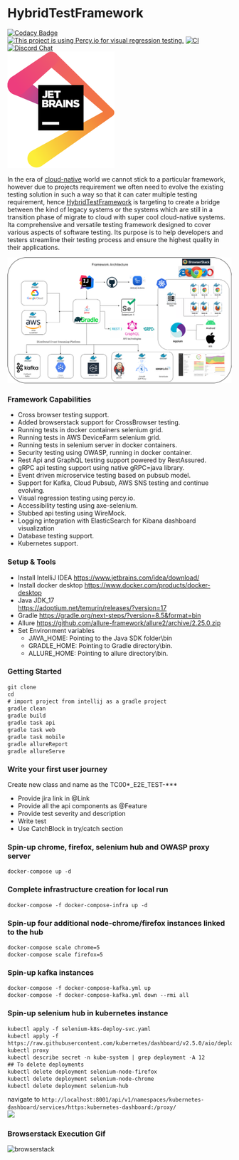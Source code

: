 # HybridTestFramework

[![Codacy Badge](https://app.codacy.com/project/badge/Grade/2ffd9c97725645c2bcda860988dc0baf)](https://www.codacy.com/gh/dipjyotimetia/HybridTestFramework/dashboard?utm_source=github.com&amp;utm_medium=referral&amp;utm_content=dipjyotimetia/HybridTestFramework&amp;utm_campaign=Badge_Grade)
[![This project is using Percy.io for visual regression testing.](https://percy.io/static/images/percy-badge.svg)](https://percy.io/CypressTest/Selenium)
[![CI](https://github.com/dipjyotimetia/HybridTestFramework/actions/workflows/gradle.yml/badge.svg)](https://github.com/dipjyotimetia/HybridTestFramework/actions/workflows/gradle.yml)
[![Discord Chat](https://www.vectorlogo.zone/logos/discordapp/discordapp-ar21.svg)](https://discord.gg/eE3gjXqXHx)   
[![SupportedBy JetBrains](https://github.com/TestautoDev/Tricks-And-Tips/blob/master/jetbrains.svg)](https://www.jetbrains.com/?from=HybridTestFramework)

In the era of [cloud-native](https://docs.microsoft.com/en-us/dotnet/architecture/cloud-native/definition) world we
cannot stick to a particular framework, however due to projects requirement we often need to evolve the existing testing
solution in such a way so that it can cater multiple testing requirement,
hence [HybridTestFramework](https://github.com/dipjyotimetia/HybridTestFramework) is targeting to create a bridge
between the kind of legacy systems
or the systems which are still in a transition phase of migrate to cloud with super cool cloud-native systems.
Ita comprehensive and versatile testing framework designed to cover various aspects of software testing.
Its purpose is to help developers and testers streamline their testing process and ensure the highest quality in their
applications.

<img src="docs/img/framework.png" width="900">

### Framework Capabilities

* Cross browser testing support.
* Added browserstack support for CrossBrowser testing.
* Running tests in docker containers selenium grid.
* Running tests in AWS DeviceFarm selenium grid.
* Running tests in selenium server in docker containers.
* Security testing using OWASP, running in docker container.
* Rest Api and GraphQL testing support powered by RestAssured.
* gRPC api testing support using native gRPC=java library.
* Event driven microservice testing based on pubsub model.
* Support for Kafka, Cloud Pubsub, AWS SNS testing and continue evolving.
* Visual regression testing using percy.io.
* Accessibility testing using axe-selenium.
* Stubbed api testing using WireMock.
* Logging integration with ElasticSearch for Kibana dashboard visualization
* Database testing support.
* Kubernetes support.

### Setup & Tools

* Install IntelliJ IDEA
  https://www.jetbrains.com/idea/download/
* Install docker desktop
  https://www.docker.com/products/docker-desktop
* Java JDK_17  
  https://adoptium.net/temurin/releases/?version=17
* Gradle
  https://gradle.org/next-steps/?version=8.5&format=bin
* Allure
  https://github.com/allure-framework/allure2/archive/2.25.0.zip
* Set Environment variables
    * JAVA_HOME: Pointing to the Java SDK folder\bin
    * GRADLE_HOME: Pointing to Gradle directory\bin.
    * ALLURE_HOME: Pointing to allure directory\bin.

### Getting Started

```shell script
git clone 
cd 
# import project from intellij as a gradle project
gradle clean
gradle build
gradle task api
gradle task web
gradle task mobile
gradle allureReport
gradle allureServe
```

### Write your first user journey

Create new class and name as the TC00*_E2E_TEST-***

- Provide jira link in @Link
- Provide all the api components as @Feature
- Provide test severity and description
- Write test
- Use CatchBlock in try/catch section

### Spin-up chrome, firefox, selenium hub and OWASP proxy server

```shell script
docker-compose up -d
```

### Complete infrastructure creation for local run

```shell script
docker-compose -f docker-compose-infra up -d
```

### Spin-up four additional node-chrome/firefox instances linked to the hub

```shell script
docker-compose scale chrome=5
docker-compose scale firefox=5
```

### Spin-up kafka instances

```shell
docker-compose -f docker-compose-kafka.yml up
docker-compose -f docker-compose-kafka.yml down --rmi all
```

### Spin-up selenium hub in kubernetes instance

```shell
kubectl apply -f selenium-k8s-deploy-svc.yaml
kubectl apply -f https://raw.githubusercontent.com/kubernetes/dashboard/v2.5.0/aio/deploy/recommended.yaml
kubectl proxy
kubectl describe secret -n kube-system | grep deployment -A 12
## To delete deployments
kubectl delete deployment selenium-node-firefox
kubectl delete deployment selenium-node-chrome
kubectl delete deployment selenium-hub
```

navigate
to `http://localhost:8001/api/v1/namespaces/kubernetes-dashboard/services/https:kubernetes-dashboard:/proxy/`   
<img src="https://github.com/dipjyotimetia/HybridTestFramework/blob/master/docs/img/kubernetes.png" width="800">

### Browserstack Execution Gif

![browserstack](https://github.com/dipjyotimetia/HybridTestFramework/blob/master/docs/gif/videogif.gif)
